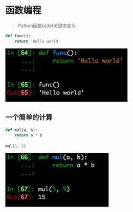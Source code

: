 # 函数编程
> Python函数以def关键字定义

```python
def func():
    return 'Hello world'
```

![](./_image/2017-01-04-17-09-50.jpg)

## 一个简单的计算
```python
def mul(a, b):
    return a * b

mul(3, 5)
```

![](./_image/2017-01-04-17-12-16.jpg)


